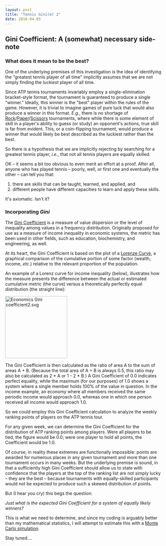 ```yaml
---
layout: post
title: "Tennis Gini(e) 2"
date: 2018-04-05
---
```


<h2>
Gini Coefficient: A (somewhat) necessary side-note
</h2>
<h3>
What does it mean to be the best?
</h3>
<p>
One of the underlying premises of this investigation is the idea of identifying the "greatest tennis player of all time" implicitly assumes that we are not simply finding the <em>luckiest</em> player of all time.
</p>
<p>
Since ATP tennis tournaments invariably employ a single-elimination bracket-style format, the tournament is guaranteed to produce a single "winner." Ideally, this winner is the "best" player within the rules of the game. However, it is trivial to imagine games of pure luck that would also produce a winner in this format.  <em>E.g.</em>, there is no shortage of <a href="http://worldrps.com/">Rock</a>/<a href="https://kotaku.com/japans-most-intense-rock-paper-scissors-competition-1790085868">Paper</a>/<a href="https://priceonomics.com/the-world-of-competitive-rock-paper-scissors/">Scissors</a> tournaments, where while there is some element of skill in a player's ability to guess (or study) an opponent's actions, true skill is far from evident.  This, or a coin-flipping tournament, would produce a winner that would likely be best described as the luckiest rather than the best.
</p>
<p>
So there is a hypothesis that we are implicitly rejecting by searching for a greatest tennis player, <em>i.e.</em>, that not all tennis players are equally skilled.
</p>
<p>
OK – it seems a bit too obvious to even merit an effort at a proof.  After all, anyone who has played tennis – poorly, well, or first one and eventually the other – can tell you that:
</p>
<ol>
  <li>there are skills that can be taught, learned, and applied, and</li>
  <li>different people have different capacities to learn and apply these skills.</li>
</ol>

<p>
It's axiomatic. Isn't it?
</p>

<h3>
Incorporating <em>Gini</em>
</h3>

<p>
The <a href="https://en.wikipedia.org/wiki/Gini_coefficient">Gini Coefficient</a> is a measure of value dispersion or the level of inequality among values in a frequency distribution.  Originally proposed for use as a measure of income inequality in economic systems, the metric has been used in other fields, such as education, biochemistry, and engineering, as well.
</p>
<p>
At its heart, the Gini Coefficient is based on the plot of a <a href="https://en.wikipedia.org/wiki/Lorenz_curve">Lorenze Curve</a>, a graphical comparison of the cumulative portion of some factor (wealth, income, <em>etc</em>.) relative to the relevant proportion of the population.  
</p>
<p>
An example of a Lorenz curve for income inequality (below), illustrates how the measure presents the difference between the actual or estimated cumulative metric (the curve) versus a theoretically perfectly equal distribution (the straight line):
</p>

<a href="https://commons.wikimedia.org/wiki/File:Economics_Gini_coefficient2.svg#/media/File:Economics_Gini_coefficient2.svg"><img src="https://upload.wikimedia.org/wikipedia/commons/thumb/5/59/Economics_Gini_coefficient2.svg/1200px-Economics_Gini_coefficient2.svg.png" alt="Economics Gini coefficient2.svg" width="200"></a>

<p>
The Gini Coefficient is then calculated as the ratio of area A to the sum of areas A + B.  (Because the total area of A + B is always 0.5, this ratio may also be calculated as 2 * A or 1 - 2 * B.) A Gini Coefficient of 0.0 indicates perfect equality, while the maximum (for our purposes) of 1.0 shows a system where a single member holds 100% of the value in question. In the income example, an economy where all members received the same periodic income would approach 0.0, whereas one in which one person received all income would approach 1.0.
</p>
<p>
So we could employ this Gini Coefficient calculation to analyze the weekly ranking points of players on the ATP tennis tour.
</p>
<p>
For any given week, we can determine the Gini Coefficient for the distribution of ATP ranking points among players. Were all players to be tied, the figure would be 0.0; were one player to hold all points, the Coefficient would be 1.0.
</p>
<p>
Of course, in reality these extremes are functionally impossible: points are awarded for numerous places in any given tournament and more than one tournament occurs in many weeks. But the underlying premise is sound, in that a sufficiently high Gini Coefficient should allow us to state with confidence that the players at the top of the ranking list are not simply lucky – they are the best – because tournaments with equally-skilled participants would not be expected to produce such a skewed distribution of points.
</p>
<p>
But (I hear you cry) this begs the question:
</p>
<p>
<em>Just what is the expected Gini Coefficient for a system of equally likely winners?</em>
</p>
<p>
This is what we need to determine, and since my coding is arguably better than my mathematical statistics, I will attempt to estimate this with a <a href="https://en.wikipedia.org/wiki/Monte_Carlo_method">Monte Carlo simulation</a>.
</p>
<p>
Stay tuned….
</p>
